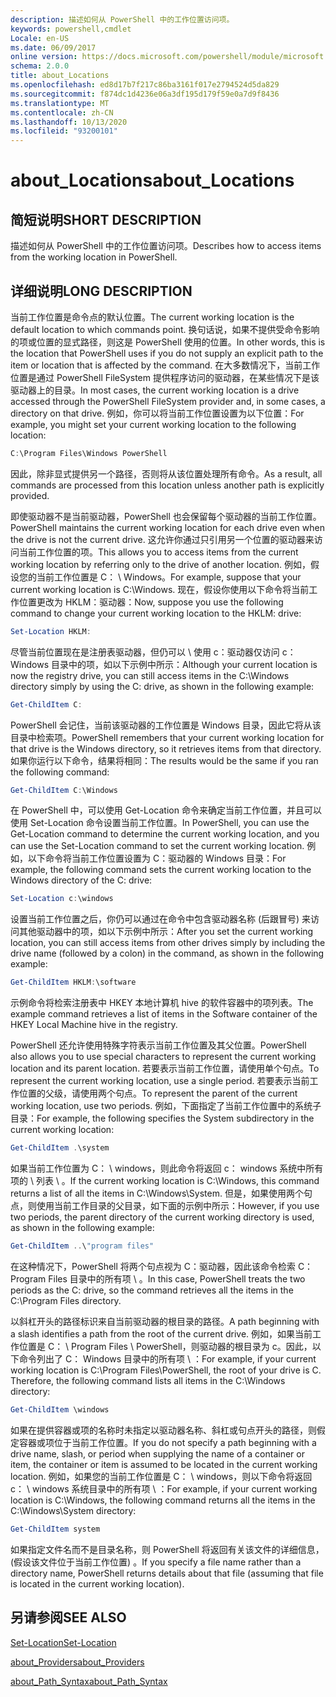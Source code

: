 ```yaml
---
description: 描述如何从 PowerShell 中的工作位置访问项。
keywords: powershell,cmdlet
Locale: en-US
ms.date: 06/09/2017
online version: https://docs.microsoft.com/powershell/module/microsoft.powershell.core/about/about_locations?view=powershell-5.1&WT.mc_id=ps-gethelp
schema: 2.0.0
title: about_Locations
ms.openlocfilehash: ed8d17b7f217c86ba3161f017e2794524d5da829
ms.sourcegitcommit: f874dc1d4236e06a3df195d179f59e0a7d9f8436
ms.translationtype: MT
ms.contentlocale: zh-CN
ms.lasthandoff: 10/13/2020
ms.locfileid: "93200101"
---
```

# <a name="about_locations"></a><span data-ttu-id="e63a8-104">about_Locations</span><span class="sxs-lookup"><span data-stu-id="e63a8-104">about_Locations</span></span>

## <a name="short-description"></a><span data-ttu-id="e63a8-105">简短说明</span><span class="sxs-lookup"><span data-stu-id="e63a8-105">SHORT DESCRIPTION</span></span>

<span data-ttu-id="e63a8-106">描述如何从 PowerShell 中的工作位置访问项。</span><span class="sxs-lookup"><span data-stu-id="e63a8-106">Describes how to access items from the working location in PowerShell.</span></span>

## <a name="long-description"></a><span data-ttu-id="e63a8-107">详细说明</span><span class="sxs-lookup"><span data-stu-id="e63a8-107">LONG DESCRIPTION</span></span>

<span data-ttu-id="e63a8-108">当前工作位置是命令点的默认位置。</span><span class="sxs-lookup"><span data-stu-id="e63a8-108">The current working location is the default location to which commands point.</span></span>
<span data-ttu-id="e63a8-109">换句话说，如果不提供受命令影响的项或位置的显式路径，则这是 PowerShell 使用的位置。</span><span class="sxs-lookup"><span data-stu-id="e63a8-109">In other words, this is the location that PowerShell uses if you do not supply an explicit path to the item or location that is affected by the command.</span></span> <span data-ttu-id="e63a8-110">在大多数情况下，当前工作位置是通过 PowerShell FileSystem 提供程序访问的驱动器，在某些情况下是该驱动器上的目录。</span><span class="sxs-lookup"><span data-stu-id="e63a8-110">In most cases, the current working location is a drive accessed through the PowerShell FileSystem provider and, in some cases, a directory on that drive.</span></span>
<span data-ttu-id="e63a8-111">例如，你可以将当前工作位置设置为以下位置：</span><span class="sxs-lookup"><span data-stu-id="e63a8-111">For example, you might set your current working location to the following location:</span></span>

```powershell
C:\Program Files\Windows PowerShell
```

<span data-ttu-id="e63a8-112">因此，除非显式提供另一个路径，否则将从该位置处理所有命令。</span><span class="sxs-lookup"><span data-stu-id="e63a8-112">As a result, all commands are processed from this location unless another path is explicitly provided.</span></span>

<span data-ttu-id="e63a8-113">即使驱动器不是当前驱动器，PowerShell 也会保留每个驱动器的当前工作位置。</span><span class="sxs-lookup"><span data-stu-id="e63a8-113">PowerShell maintains the current working location for each drive even when the drive is not the current drive.</span></span> <span data-ttu-id="e63a8-114">这允许你通过只引用另一个位置的驱动器来访问当前工作位置的项。</span><span class="sxs-lookup"><span data-stu-id="e63a8-114">This allows you to access items from the current working location by referring only to the drive of another location.</span></span>
<span data-ttu-id="e63a8-115">例如，假设您的当前工作位置是 C： \\ Windows。</span><span class="sxs-lookup"><span data-stu-id="e63a8-115">For example, suppose that your current working location is C:\\Windows.</span></span> <span data-ttu-id="e63a8-116">现在，假设你使用以下命令将当前工作位置更改为 HKLM：驱动器：</span><span class="sxs-lookup"><span data-stu-id="e63a8-116">Now, suppose you use the following command to change your current working location to the HKLM: drive:</span></span>

```powershell
Set-Location HKLM:
```

<span data-ttu-id="e63a8-117">尽管当前位置现在是注册表驱动器，但仍可以 \\ 使用 c：驱动器仅访问 c： Windows 目录中的项，如以下示例中所示：</span><span class="sxs-lookup"><span data-stu-id="e63a8-117">Although your current location is now the registry drive, you can still access items in the C:\\Windows directory simply by using the C: drive, as shown in the following example:</span></span>

```powershell
Get-ChildItem C:
```

<span data-ttu-id="e63a8-118">PowerShell 会记住，当前该驱动器的工作位置是 Windows 目录，因此它将从该目录中检索项。</span><span class="sxs-lookup"><span data-stu-id="e63a8-118">PowerShell remembers that your current working location for that drive is the Windows directory, so it retrieves items from that directory.</span></span> <span data-ttu-id="e63a8-119">如果你运行以下命令，结果将相同：</span><span class="sxs-lookup"><span data-stu-id="e63a8-119">The results would be the same if you ran the following command:</span></span>

```powershell
Get-ChildItem C:\Windows
```

<span data-ttu-id="e63a8-120">在 PowerShell 中，可以使用 Get-Location 命令来确定当前工作位置，并且可以使用 Set-Location 命令设置当前工作位置。</span><span class="sxs-lookup"><span data-stu-id="e63a8-120">In PowerShell, you can use the Get-Location command to determine the current working location, and you can use the Set-Location command to set the current working location.</span></span> <span data-ttu-id="e63a8-121">例如，以下命令将当前工作位置设置为 C：驱动器的 Windows 目录：</span><span class="sxs-lookup"><span data-stu-id="e63a8-121">For example, the following command sets the current working location to the Windows directory of the C: drive:</span></span>

```powershell
Set-Location c:\windows
```

<span data-ttu-id="e63a8-122">设置当前工作位置之后，你仍可以通过在命令中包含驱动器名称 (后跟冒号) 来访问其他驱动器中的项，如以下示例中所示：</span><span class="sxs-lookup"><span data-stu-id="e63a8-122">After you set the current working location, you can still access items from other drives simply by including the drive name (followed by a colon) in the command, as shown in the following example:</span></span>

```powershell
Get-ChildItem HKLM:\software
```

<span data-ttu-id="e63a8-123">示例命令将检索注册表中 HKEY 本地计算机 hive 的软件容器中的项列表。</span><span class="sxs-lookup"><span data-stu-id="e63a8-123">The example command retrieves a list of items in the Software container of the HKEY Local Machine hive in the registry.</span></span>

<span data-ttu-id="e63a8-124">PowerShell 还允许使用特殊字符表示当前工作位置及其父位置。</span><span class="sxs-lookup"><span data-stu-id="e63a8-124">PowerShell also allows you to use special characters to represent the current working location and its parent location.</span></span> <span data-ttu-id="e63a8-125">若要表示当前工作位置，请使用单个句点。</span><span class="sxs-lookup"><span data-stu-id="e63a8-125">To represent the current working location, use a single period.</span></span> <span data-ttu-id="e63a8-126">若要表示当前工作位置的父级，请使用两个句点。</span><span class="sxs-lookup"><span data-stu-id="e63a8-126">To represent the parent of the current working location, use two periods.</span></span> <span data-ttu-id="e63a8-127">例如，下面指定了当前工作位置中的系统子目录：</span><span class="sxs-lookup"><span data-stu-id="e63a8-127">For example, the following specifies the System subdirectory in the current working location:</span></span>

```powershell
Get-ChildItem .\system
```

<span data-ttu-id="e63a8-128">如果当前工作位置为 C： \\ windows，则此命令将返回 c： windows 系统中所有项的 \\ 列表 \\ 。</span><span class="sxs-lookup"><span data-stu-id="e63a8-128">If the current working location is C:\\Windows, this command returns a list of all the items in C:\\Windows\\System.</span></span> <span data-ttu-id="e63a8-129">但是，如果使用两个句点，则使用当前工作目录的父目录，如下面的示例中所示：</span><span class="sxs-lookup"><span data-stu-id="e63a8-129">However, if you use two periods, the parent directory of the current working directory is used, as shown in the following example:</span></span>

```powershell
Get-ChildItem ..\"program files"
```

<span data-ttu-id="e63a8-130">在这种情况下，PowerShell 将两个句点视为 C：驱动器，因此该命令检索 C： Program Files 目录中的所有项 \\ 。</span><span class="sxs-lookup"><span data-stu-id="e63a8-130">In this case, PowerShell treats the two periods as the C: drive, so the command retrieves all the items in the C:\\Program Files directory.</span></span>

<span data-ttu-id="e63a8-131">以斜杠开头的路径标识来自当前驱动器的根目录的路径。</span><span class="sxs-lookup"><span data-stu-id="e63a8-131">A path beginning with a slash identifies a path from the root of the current drive.</span></span> <span data-ttu-id="e63a8-132">例如，如果当前工作位置是 C： \\ Program Files \\ PowerShell，则驱动器的根目录为 c。因此，以下命令列出了 C： Windows 目录中的所有项 \\ ：</span><span class="sxs-lookup"><span data-stu-id="e63a8-132">For example, if your current working location is C:\\Program Files\\PowerShell, the root of your drive is C. Therefore, the following command lists all items in the C:\\Windows directory:</span></span>

```powershell
Get-ChildItem \windows
```

<span data-ttu-id="e63a8-133">如果在提供容器或项的名称时未指定以驱动器名称、斜杠或句点开头的路径，则假定容器或项位于当前工作位置。</span><span class="sxs-lookup"><span data-stu-id="e63a8-133">If you do not specify a path beginning with a drive name, slash, or period when supplying the name of a container or item, the container or item is assumed to be located in the current working location.</span></span> <span data-ttu-id="e63a8-134">例如，如果您的当前工作位置是 C： \\ windows，则以下命令将返回 c： \\ windows 系统目录中的所有项 \\ ：</span><span class="sxs-lookup"><span data-stu-id="e63a8-134">For example, if your current working location is C:\\Windows, the following command returns all the items in the C:\\Windows\\System directory:</span></span>

```powershell
Get-ChildItem system
```

<span data-ttu-id="e63a8-135">如果指定文件名而不是目录名称，则 PowerShell 将返回有关该文件的详细信息， (假设该文件位于当前工作位置) 。</span><span class="sxs-lookup"><span data-stu-id="e63a8-135">If you specify a file name rather than a directory name, PowerShell returns details about that file (assuming that file is located in the current working location).</span></span>

## <a name="see-also"></a><span data-ttu-id="e63a8-136">另请参阅</span><span class="sxs-lookup"><span data-stu-id="e63a8-136">SEE ALSO</span></span>

[<span data-ttu-id="e63a8-137">Set-Location</span><span class="sxs-lookup"><span data-stu-id="e63a8-137">Set-Location</span></span>](xref:Microsoft.PowerShell.Management.Set-Location)

[<span data-ttu-id="e63a8-138">about_Providers</span><span class="sxs-lookup"><span data-stu-id="e63a8-138">about_Providers</span></span>](about_Providers.md)

[<span data-ttu-id="e63a8-139">about_Path_Syntax</span><span class="sxs-lookup"><span data-stu-id="e63a8-139">about_Path_Syntax</span></span>](about_Path_Syntax.md)
